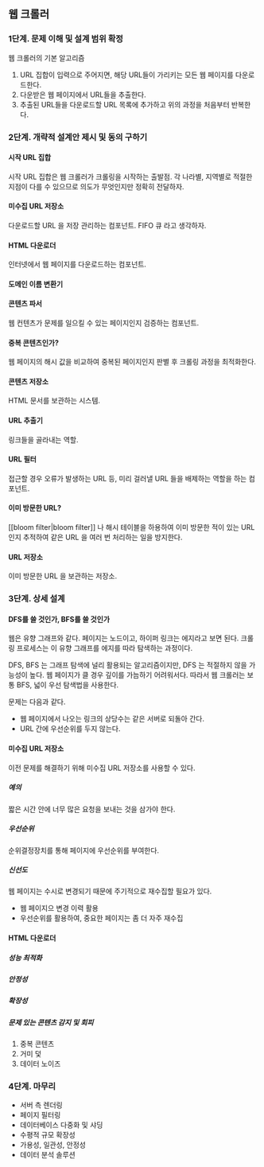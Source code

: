 ## 웹 크롤러

### 1단계. 문제 이해 및 설계 범위 확정

웹 크롤러의 기본 알고리즘

1. URL 집합이 입력으로 주어지면, 해당 URL들이 가리키는 모든 웹 페이지를 다운로드한다.
2. 다운받은 웹 페이지에서 URL들을 추출한다.
3. 추출된 URL들을 다운로드할 URL 목록에 추가하고 위의 과정을 처음부터 반복한다.

### 2단계. 개략적 설계안 제시 및 동의 구하기

#### 시작 URL 집합

시작 URL 집합은 웹 크롤러가 크롤링을 시작하는 출발점. 각 나라별, 지역별로 적절한 지점이 다를 수 있으므로 의도가 무엇인지만 정확히 전달하자.

#### 미수집 URL 저장소

다운로드할 URL 을 저장 관리하는 컴포넌트. FIFO 큐 라고 생각하자.

#### HTML 다운로더

인터넷에서 웹 페이지를 다운로드하는 컴포넌트.

#### 도메인 이름 변환기

#### 콘텐츠 파서

웹 컨텐츠가 문제를 일으킬 수 있는 페이지인지 검증하는 컴포넌트.

#### 중복 콘텐츠인가?

웹 페이지의 해시 값을 비교하여 중복된 페이지인지 판별 후 크롤링 과정을 최적화한다.

#### 콘텐츠 저장소

HTML 문서를 보관하는 시스템.

#### URL 추출기

링크들을 골라내는 역할.

#### URL 필터

접근할 경우 오류가 발생하는 URL 등, 미리 걸러낼 URL 들을 배제하는 역할을 하는 컴포넌트.

#### 이미 방문한 URL?

[[bloom filter|bloom filter]] 나 해시 테이블을 하용하여 이미 방문한 적이 있는 URL 인지 추적하여 같은 URL 을 여러 번 처리하는 일을 방지한다.

#### URL 저장소

이미 방문한 URL 을 보관하는 저장소.

### 3단계. 상세 설계

#### DFS를 쓸 것인가, BFS를 쓸 것인가

웹은 유향 그래프와 같다. 페이지는 노드이고, 하이퍼 링크는 에지라고 보면 된다. 크롤링 프로세스는 이 유향 그래프를 에지를 따라 탐색하는 과정이다.

DFS, BFS 는 그래프 탐색에 널리 활용되는 알고리즘이지만, DFS 는 적절하지 않을 가능성이 높다. 웹 페이지가 클 경우 깊이를 가늠하기 어려워서다. 따라서 웹 크롤러는 보통 BFS, 넓이 우선 탐색법을 사용한다.

문제는 다음과 같다.

- 웹 페이지에서 나오는 링크의 상당수는 같은 서버로 되돌아 간다.
- URL 간에 우선순위를 두지 않는다.

#### 미수집 URL 저장소

이전 문제를 해결하기 위해 미수집 URL 저장소를 사용할 수 있다.

##### 예의

짧은 시간 안에 너무 많은 요청을 보내는 것을 삼가야 한다.

##### 우선순위

순위결정장치를 통해 페이지에 우선순위를 부여한다.

##### 신선도

웹 페이지는 수시로 변경되기 때문에 주기적으로 재수집할 필요가 있다.

- 웹 페이지으 변경 이력 활용
- 우선순위를 활용하여, 중요한 페이지는 좀 더 자주 재수집

#### HTML 다운로더

##### 성능 최적화

##### 안정성

##### 확장성

##### 문제 있는 콘텐츠 감지 및 회피

1. 중복 콘텐츠
2. 거미 덫
3. 데이터 노이즈

### 4단계. 마무리

- 서버 측 렌더링
- 페이지 필터링
- 데이터베이스 다중화 및 샤딩
- 수평적 규모 확장성
- 가용성, 일관성, 안정성
- 데이터 분석 솔루션
